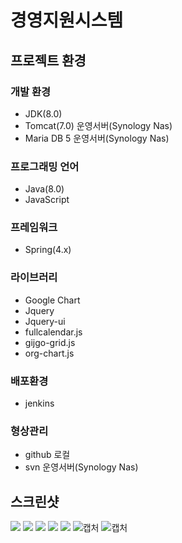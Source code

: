 # 경영지원시스템

## 프로젝트 환경
### 개발 환경
- JDK(8.0)
- Tomcat(7.0) 운영서버(Synology Nas) 
- Maria DB 5 운영서버(Synology Nas)

### 프로그래밍 언어
- Java(8.0)
- JavaScript

### 프레임워크
- Spring(4.x)

### 라이브러리
- Google Chart
- Jquery
- Jquery-ui
- fullcalendar.js
- gijgo-grid.js
- org-chart.js


### 배포환경
- jenkins

### 형상관리
- github 로컬
- svn 운영서버(Synology Nas)

## 스크린샷
![](https://github.com/ohjinnoo/ohjinnoo.github.io/blob/master/img/portfolio/portfolio1.png)
![](https://github.com/ohjinnoo/ohjinnoo.github.io/blob/master/img/portfolio/portfolio2.PNG)
![](https://github.com/ohjinnoo/ohjinnoo.github.io/blob/master/img/portfolio/portfolio3.PNG)
![](https://github.com/ohjinnoo/ohjinnoo.github.io/blob/master/img/portfolio/portfolio4.PNG)
![](https://github.com/ohjinnoo/ohjinnoo.github.io/blob/master/img/portfolio/portfolio5.PNG)
![캡처](https://i.imgur.com/PthwACW.png)
![캡처](https://i.imgur.com/fQqgxHY.png)
